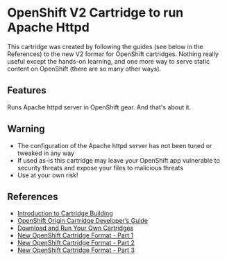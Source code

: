 OpenShift V2 Cartridge to run Apache Httpd
==========================================

This cartridge was created by following the guides (see below in the References) to the new V2 formar for OpenShift cartridges. Nothing really useful except the hands-on learning, and one more way to serve static content on OpenShift (there are so many other ways).

## Features

Runs Apache httpd server in OpenShift gear. And that's about it.

## Warning

* The configuration of the Apache httpd server has not been tuned or tweaked in any way
* If used as-is this cartridge may leave your OpenShift app vulnerable to security threats and expose your files to malicious threats
* Use at your own risk!

## References

* [Introduction to Cartridge Building](https://www.openshift.com/wiki/introduction-to-cartridge-building)
* [OpenShift Origin Cartridge Developer’s Guide](http://openshift.github.io/documentation/oo_cartridge_guide.html)
* [Download and Run Your Own Cartridges](https://www.openshift.com/developers/download-cartridges)
* [New OpenShift Cartridge Format - Part 1](https://www.openshift.com/blogs/new-openshift-cartridge-format-part-1)
* [New OpenShift Cartridge Format - Part 2](https://www.openshift.com/blogs/new-openshift-cartridge-format-part-2)
* [New OpenShift Cartridge Format - Part 3](https://www.openshift.com/blogs/new-openshift-cartridge-format-part-3)
